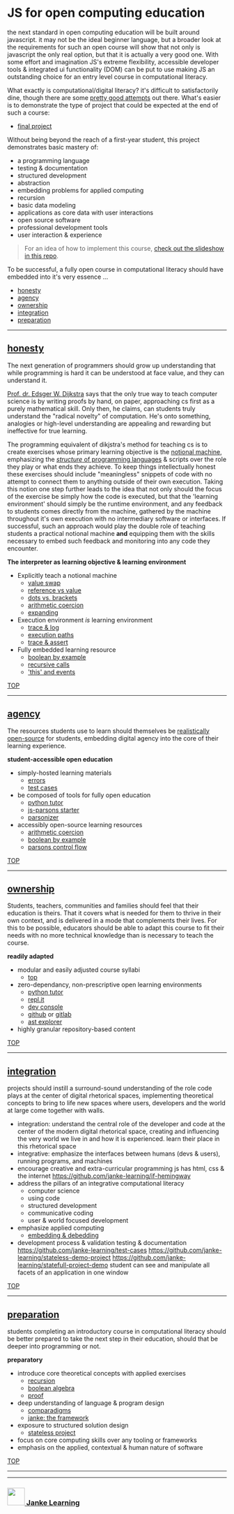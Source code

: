 # JS for open computing education


the next standard in open computing education will be built around javascript.  it may not be the ideal beginner language, but a broader look at the requirements for such an open course will show that not only is javascript the only real option, but that it is actually a very good one. With some effort and imagination JS's extreme flexibility, accessible developer tools & integrated ui functionality (DOM) can be put to use making JS an outstanding choice for an entry level course in computational literacy.

What exactly is computational/digital literacy? it's difficult to satisfactorily dine, though there are some [pretty good attempts](https://computinged.wordpress.com/2012/04/06/a-nice-definition-of-computational-thinking-including-risks-and-cyber-security/) out there. What's easier is to demonstrate the type of project that could be expected at the end of such a course:
* [final project](https://github.com/janke-learning/statefull-project-demo)
  
Without being beyond the reach of a first-year student, this project demonstrates basic mastery of:
* a programming language
* testing & documentation
* structured development
* abstraction
* embedding problems for applied computing
* recursion
* basic data modeling 
* applications as core data with user interactions
* open source software 
* professional development tools
* user interaction & experience

> For an idea of how to implement this course, [check out the slideshow in this repo](http://janke-learning.github.io/fosdem-2019).


To be successful, a fully open course in computational literacy should have embedded into it's very essence ...

* [honesty](#honesty)
* [agency](#agency)
* [ownership](#ownership)
* [integration](#integration)
* [preparation](#preparation)

___

## [honesty](https://en.wikiversity.org/wiki/Intellectual_Honesty)
  

The next generation of programmers should grow up understanding that while programming is hard it can be understood at face value, and they can understand it. 

[Prof. dr. Edsger W. Dijkstra](https://www.cs.utexas.edu/users/EWD/transcriptions/EWD10xx/EWD1036.html) says that the only true way to teach computer science is by writing proofs by hand, on paper, approaching cs first as a purely mathematical skill. Only then, he claims, can students truly understand the "radical novelty" of computation. He's onto something, analogies or high-level understanding are appealing and rewarding but ineffective for true learning.

The programming equivalent of dikjstra's method for teaching cs is to create exercises whose primary learning objective is the [notional machine](https://www.researchgate.net/profile/Juha_Sorva/publication/259998496_Notional_Machines_and_Introductory_Programming_Education/links/5586b8f008aef58c039f90f5/Notional-Machines-and-Introductory-Programming-Education.pdf), emphasizing the [_structure_ of programming languages](https://computinged.wordpress.com/2012/05/24/defining-what-does-it-mean-to-understand-computing/) & scripts over the role they play or what ends they achieve.  To keep things intellectually honest these exercises should include "meaningless" snippets of code with no attempt to connect them to anything outside of their own execution.  Taking this notion one step further leads to the idea that not only should the focus of the exercise be simply how the code is executed, but that the 'learning environment' should simply be the runtime environment, and any feedback to students comes directly from the machine, gathered by the machine throughout it's own execution with no intermediary software or interfaces. If successful, such an approach would play the double role of teaching students a practical notional machine __and__ equipping them with the skills necessary to embed such feedback and monitoring into any code they encounter. 


__The interpreter as learning objective & learning environment__

* Explicitly teach a notional machine
    * [value swap](https://github.com/janke-learning/value-swap)
    * [reference vs value](https://github.com/janke-learning/reference-vs-value)
    * [dots vs. brackets](https://github.com/janke-learning/dots-vs-brackets)
    * [arithmetic coercion](https://github.com/janke-learning/arithmetic-coercion)
    * [expanding](https://github.com/janke-learning/expanding)
* Execution environment _is_ learning environment
    * [trace & log](https://github.com/janke-learning/trace-and-log)
    * [execution paths](https://github.com/janke-learning/execution-paths)
    * [trace & assert](https://github.com/janke-learning/trace-and-assert/)
* Fully embedded learning resource
    * [boolean by example](https://github.com/janke-learning/boolean-by-example)
    * [recursive calls](https://janke-learning.github.io/recursive-calls)
    * ['this' and events](https://janke-learning.github.io/fosdem-2019/4-full-complexity-max-simplicity/index.html)

[TOP](#js-for-open-computing-education)

---

## [agency](https://pllc.fi.ncsu.edu/2018/02/22/learner-agency-pushing-the-boundaries-of-educational-possibilities-in-the-digital-age/)

The resources students use to learn should themselves be [realistically open-source](https://github.com/janke-learning/fosdem-2019/blob/master/5-open-source-open-education.md) for students, embedding digital agency into the core of their learning experience.

__student-accessible open education__
* simply-hosted learning materials
    * [errors](https://github.com/janke-learning/errors)
    * [test cases](https://github.com/janke-learning/test-cases)
* be composed of tools for fully open education
    * [python tutor](http://www.pythontutor.com/)
    * [js-parsons starter](https://github.com/janke-learning/js-parsons-starter)
    * [parsonizer](https://github.com/janke-learning/parsonizer)
* accessibly open-source learning resources
    * [arithmetic coercion](https://github.com/janke-learning/arithmetic-coercion)
    * [boolean by example](https://github.com/janke-learning/boolean-by-example)
    * [parsons control flow](https://github.com/janke-learning/parsons-control-flow)

[TOP](#js-for-open-computing-education)

---

## [ownership](https://www.naldic.org.uk/Resources/NALDIC/Initial%20Teacher%20Education/Documents/SocialandCulturalContext.pdf)
  

Students, teachers, communities and families should feel that their education is theirs.  That it covers what is needed for them to thrive in their own context, and is delivered in a mode that complements their lives. For this to be possible, educators should be able to adapt this course to fit their needs with no more technical knowledge than is necessary to teach the course.

__readily adapted__
* modular and easily adjusted course syllabi
    * [top](https://github.com/janke-learning/top)
* zero-dependancy, non-prescriptive open learning environments
    * [python tutor](http://www.pythontutor.com/)
    * [repl.it](https://repl.it/)
    * [dev console](https://developer.mozilla.org/nl/docs/Tools)
    * [github](https://github.com/) or [gitlab](https://about.gitlab.com/)
    * [ast explorer](https://astexplorer.net/#/gist/e22d33e10f7c29268d5074803e35ced5/dc62a6c670ad23a226b4a7ae1ac017c28199b58e)
* highly granular repository-based content
  

[TOP](#js-for-open-computing-education)

---

## [integration](http://electronicbookreview.com/essay/critical-code-studies/)

projects should instill a surround-sound understanding of the role code plays at the center of digital rhetorical spaces, implementing theoretical concepts to bring to life new spaces where users, developers and the world at large come together with walls.
* integration: understand the central role of the developer and code at the center of the modern digital rhetorical space, creating and influencing the very world we live in and how it is experienced. learn their place in this rhetorical space
* integrative: emphasize the interfaces between humans (devs & users), running programs, and machines
* encourage creative and extra-curricular programming
    js has html, css & the internet
    https://github.com/janke-learning/if-hemingway
* address the pillars of an integrative computational literacy
    * computer science
    * using code
    * structured development
    * communicative coding
    * user & world focused development
* emphasize applied computing
    * [embedding & debedding](https://github.com/janke-learning/stateless-demo-project)
* development process & validation testing & documentation
    https://github.com/janke-learning/test-cases
    https://github.com/janke-learning/stateless-demo-project
    https://github.com/janke-learning/statefull-project-demo
    student can see and manipulate all facets of an application in one window


[TOP](#js-for-open-computing-education)

---

## [preparation](https://www.hv.se/globalassets/dokument/stodja/paper-theme-2-5.pdf)

students completing an introductory course in computational literacy should be better prepared to take the next step in their education, should that be deeper into programming or not.

__preparatory__
* introduce core theoretical concepts with applied exercises
    * [recursion](https://github.com/janke-learning/recursion)
    * [boolean algebra](https://github.com/janke-learning/boolean-algebra)
    * [proof](https://github.com/janke-learning/simplifying-boolean-expressions)
* deep understanding of language & program design
    * [comparadigms](https://github.com/janke-learning/comparadigms)
    * [janke: the framework](https://github.com/janke-learning/janke-the-framework)
* exposure to structured solution design
    * [stateless project](https://github.com/janke-learning/stateless-demo-project)
* focus on core computing skills over any tooling or frameworks
* emphasis on the applied, contextual & human nature of software


[TOP](#js-for-open-computing-education)

___
___
### <a href="http://janke-learning.org" target="_blank"><img src="https://user-images.githubusercontent.com/18554853/50098409-22575780-021c-11e9-99e1-962787adaded.png" width="40" height="40"></img> Janke Learning</a>


